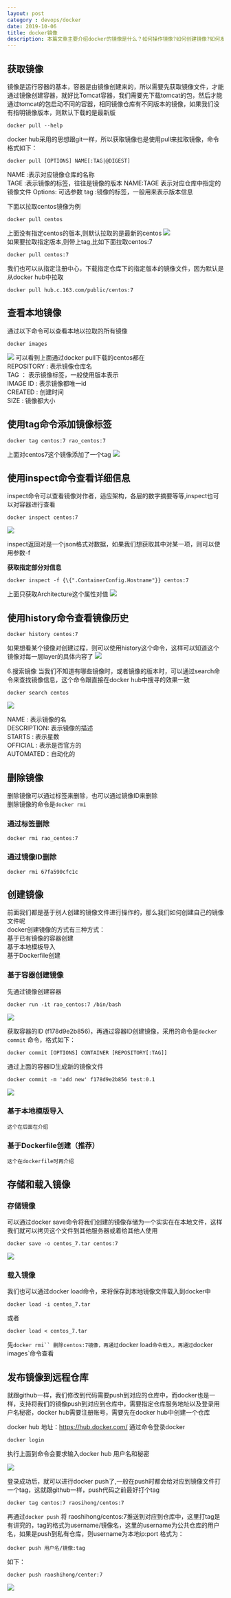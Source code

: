 ```yaml
---
layout: post
category : devops/docker
date: 2019-10-06
title: docker镜像
description: 本篇文章主要介绍docker的镜像是什么？如何操作镜像?如何创建镜像?如何发布镜像
---
```

## 获取镜像

镜像是运行容器的基本，容器是由镜像创建来的，所以需要先获取镜像文件，才能通过镜像创建容器，就好比Tomcat容器，我们需要先下载tomcat的包，然后才能通过tomcat的包启动不同的容器，相同镜像仓库有不同版本的镜像，如果我们没有指明镜像版本，则默认下载的是最新版
````
docker pull --help
````
docker hub采用的思想跟git一样，所以获取镜像也是使用pull来拉取镜像，命令格式如下：
````
docker pull [OPTIONS] NAME[:TAG|@DIGEST]
````
NAME :表示对应镜像仓库的名称  
TAGE :表示镜像的标签，往往是镜像的版本
NAME:TAGE 表示对应仓库中指定的镜像文件
Options: 可选参数
tag :镜像的标签，一般用来表示版本信息

下面以拉取centos镜像为例
````
docker pull centos
````
上面没有指定centos的版本,则默认拉取的是最新的centos
![](/assets/img/devops/docker/docker_image_1.png__thumbnail)  
如果要拉取指定版本,则带上tag,比如下面拉取centos:7
````
docker pull centos:7
````

我们也可以从指定注册中心，下载指定仓库下的指定版本的镜像文件，因为默认是从docker hub中拉取
```
docker pull hub.c.163.com/public/centos:7
```

## 查看本地镜像
通过以下命令可以查看本地以拉取的所有镜像
```
docker images
```
![](/assets/img/devops/docker/docker_image_2.png__thumbnail)
可以看到上面通过docker pull下载的centos都在  
REPOSITORY : 表示镜像仓库名  
TAG ： 表示镜像标签，一般使用版本表示  
IMAGE ID : 表示镜像都唯一id  
CREATED : 创建时间  
SIZE : 镜像都大小

## 使用tag命令添加镜像标签
````
docker tag centos:7 rao_centos:7
````
上面对centos7这个镜像添加了一个tag
![](/assets/img/devops/docker/docker_image_3.png__thumbnail)

## 使用inspect命令查看详细信息
inspect命令可以查看镜像对作者，适应架构，各层的数字摘要等等,inspect也可以对容器进行查看
```
docker inspect centos:7
```
![](/assets/img/devops/docker/docker_image_4.png__thumbnail)

inspect返回对是一个json格式对数据，如果我们想获取其中对某一项，则可以使用参数-f 

**获取指定部分对信息**
 
````
docker inspect -f {\{".ContainerConfig.Hostname"}} centos:7
````
上面只获取Architecture这个属性对值
![](/assets/img/devops/docker/docker_image_5.png__thumbnail)

## 使用history命令查看镜像历史
````
docker history centos:7
````
如果想看某个镜像对创建过程，则可以使用history这个命令，这样可以知道这个镜像对每一层layer的具体内容了
![](/assets/img/devops/docker/docker_image_6.png__thumbnail)

6.搜索镜像
当我们不知道有哪些镜像时，或者镜像的版本时，可以通过search命令来查找镜像信息，这个命令跟直接在docker hub中搜寻的效果一致
````
docker search centos
````
![](/assets/img/devops/docker/docker_image_7.png__thumbnail)

NAME : 表示镜像的名   
DESCRIPTION: 表示镜像的描述   
STARTS : 表示星数  
OFFICIAL : 表示是否官方的  
AUTOMATED：自动化的  

## 删除镜像
删除镜像可以通过标签来删除，也可以通过镜像ID来删除  
删除镜像的命令是`docker rmi`
### 通过标签删除
````
docker rmi rao_centos:7
````

### 通过镜像ID删除
```
docker rmi 67fa590cfc1c
```

## 创建镜像
前面我们都是基于别人创建的镜像文件进行操作的，那么我们如何创建自己的镜像文件呢  
docker创建镜像的方式有三种方式：  
  基于已有镜像的容器创建  
  基于本地模板导入  
  基于Dockerfile创建

### 基于容器创建镜像
先通过镜像创建容器
````
docker run -it rao_centos:7 /bin/bash
````
![](/assets/img/devops/docker/docker_image_8.png__thumbnail)

获取容器的ID  (f178d9e2b856)，再通过容器ID创建镜像，采用的命令是`docker commit` 命令，格式如下：
```
docker commit [OPTIONS] CONTAINER [REPOSITORY[:TAG]]
```

通过上面的容器ID生成新的镜像文件
````
docker commit -m 'add new' f178d9e2b856 test:0.1
````
![](/assets/img/devops/docker/docker_image_9.png__thumbnail)

### 基于本地模版导入
    这个在后面在介绍

### 基于Dockerfile创建（推荐）
    这个在dockerfile时再介绍

## 存储和载入镜像
### 存储镜像
可以通过docker save命令将我们创建的镜像存储为一个实实在在本地文件，这样我们就可以拷贝这个文件到其他服务器或着给其他人使用
````
docker save -o centos_7.tar centos:7
````
![](/assets/img/devops/docker/docker_image_9.png__thumbnail)

### 载入镜像
我们也可以通过docker load命令，来将保存到本地镜像文件载入到docker中
````
docker load -i centos_7.tar
````
或者
````
docker load < centos_7.tar
````

先`docker rmi`` 删除centos:7镜像，再通过`docker load`命令载入，再通过`docker images`命令查看

## 发布镜像到远程仓库
就跟github一样，我们修改到代码需要push到对应的仓库中，而docker也是一样，支持将我们的镜像push到对应到仓库中，需要指定仓库服务地址以及登录用户名秘密，docker hub需要注册账号，需要先在docker hub中创建一个仓库

docker hub 地址：https://hub.docker.com/
通过命令登录docker
````
docker login
````
执行上面到命令会要求输入docker hub 用户名和秘密

![](/assets/img/devops/docker/docker_image_10.png__thumbnail)

登录成功后，就可以进行docker push了,一般在push时都会给对应到镜像文件打一个tag，这就跟github一样，push代码之前最好打个tag
```
docker tag centos:7 raosihong/centos:7
```

再通过`docker push` 将 raoshihong/centos:7推送到对应到仓库中，这里打tag是有讲究的，tag的格式为username/镜像名，这里的username为公共仓库的用户名，如果是push到私有仓库，则username为本地ip:port
格式为：
````
docker push 用户名/镜像:tag
````
如下：
````
docker push raoshihong/center:7
````
![](/assets/img/devops/docker/docker_image_11.png__thumbnail)


